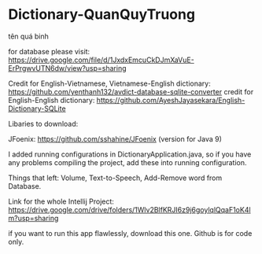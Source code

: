 # Dictionary-QuanQuyTruong
tên quá binh

for database please visit: https://drive.google.com/file/d/1JxdxEmcuCkDJmXaVuE-ErPrgwvUTN6dw/view?usp=sharing

Credit for English-Vietnamese, Vietnamese-English dictionary: https://github.com/yenthanh132/avdict-database-sqlite-converter
credit for English-English dictionary: https://github.com/AyeshJayasekara/English-Dictionary-SQLite

Libaries to download:

JFoenix: https://github.com/sshahine/JFoenix (version for Java 9)


I added running configurations in DictionaryApplication.java, so if you have any problems compiling the project, add these into running configuration.

Things that left:
Volume, Text-to-Speech, Add-Remove word from Database.


Link for the whole Intellij Project: 
https://drive.google.com/drive/folders/1Wlv2BlfKRJI6z9j6goylqlQqaF1oK4lm?usp=sharing

if you want to run this app flawlessly, download this one. Github is for code only.
